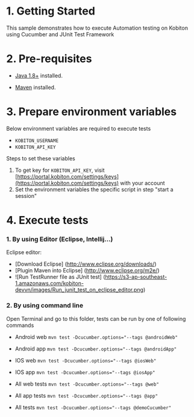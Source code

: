 # 1. Getting Started

This sample demonstrates how to execute Automation testing on Kobiton using Cucumber and JUnit Test Framework

# 2. Pre-requisites

* [Java 1.8+](https://java.com/en/download/) installed.

* [Maven](https://maven.apache.org/install.html) installed.

# 3. Prepare environment variables

Below environment variables are required to execute tests

* `KOBITON_USERNAME`
* `KOBITON_API_KEY`

Steps to set these variables

1. To get key for `KOBITON_API_KEY`, visit [https://portal.kobiton.com/settings/keys](https://portal.kobiton.com/settings/keys) with your account
2. Set the environment variables the specific script in step "start a session"

# 4. Execute tests 

### 1. By using Editor (Eclipse, Intellij...)

Eclipse editor:
* [Download Eclipse] (http://www.eclipse.org/downloads/)
* [Plugin Maven into Eclipse] (http://www.eclipse.org/m2e/)
* ![Run TestRunner file as JUnit test] (https://s3-ap-southeast-1.amazonaws.com/kobiton-devvn/images/Run_junit_test_on_eclipse_editor.png)

### 2. By using command line
Open Terminal and go to this folder, tests can be run by one of following commands

* Android web
`mvn test -Dcucumber.options="--tags @androidWeb"`

* Android app
`mvn test -Dcucumber.options="--tags @androidApp"`

* IOS web
`mvn test -Dcucumber.options="--tags @iosWeb"`

* IOS app
`mvn test -Dcucumber.options="--tags @iosApp"`

* All web tests
`mvn test -Dcucumber.options="--tags @web"`

* All app tests
`mvn test -Dcucumber.options="--tags @app"`

* All tests
`mvn test -Dcucumber.options="--tags @demoCucumber"`
